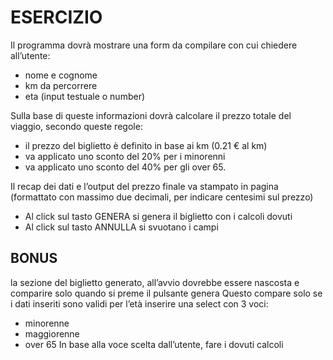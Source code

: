 # ESERCIZIO

Il programma dovrà mostrare una form da compilare con cui chiedere all’utente:
- nome e cognome
- km da percorrere
- eta (input testuale o number)

Sulla base di queste informazioni dovrà calcolare il prezzo totale del viaggio, secondo queste regole:
- il prezzo del biglietto è definito in base ai km (0.21 € al km)
- va applicato uno sconto del 20% per i minorenni
- va applicato uno sconto del 40% per gli over 65.

Il recap dei dati e l’output del prezzo finale va stampato in pagina (formattato con massimo due decimali, per indicare centesimi sul prezzo)

- Al click sul tasto GENERA si genera il biglietto con i calcoli dovuti
- Al click sul tasto ANNULLA si svuotano i campi

## BONUS
la sezione del biglietto generato, all’avvio dovrebbe essere nascosta e comparire solo quando si preme il pulsante genera
Questo compare solo se i dati inseriti sono validi
per l’età inserire una select con 3 voci:
- minorenne
- maggiorenne
- over 65
In base alla voce scelta dall’utente, fare i dovuti calcoli